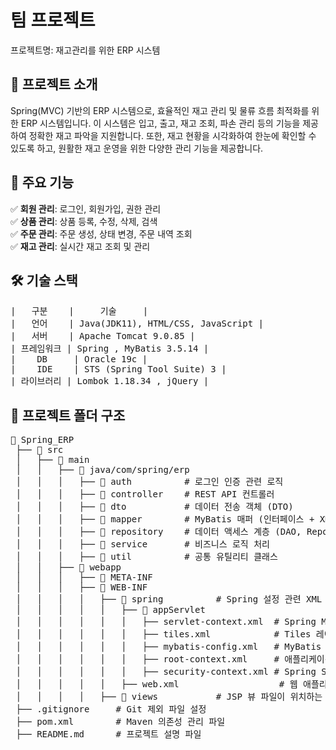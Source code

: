 # 팀 프로젝트
프로젝트명: 재고관리를 위한 ERP 시스템

## 🚀 프로젝트 소개 
Spring(MVC) 기반의 ERP 시스템으로, 효율적인 재고 관리 및 물류 흐름 최적화를 위한 ERP 시스템입니다. 
이 시스템은 입고, 출고, 재고 조회, 파손 관리 등의 기능을 제공하여 정확한 재고 파악을 지원합니다. 
또한, 재고 현황을 시각화하여 한눈에 확인할 수 있도록 하고, 원활한 재고 운영을 위한 다양한 관리 기능을 제공합니다.

## 📌 주요 기능  
✅ **회원 관리**: 로그인, 회원가입, 권한 관리  
✅ **상품 관리**: 상품 등록, 수정, 삭제, 검색  
✅ **주문 관리**: 주문 생성, 상태 변경, 주문 내역 조회  
✅ **재고 관리**: 실시간 재고 조회 및 관리

## 🛠️ 기술 스택  
<pre>
|   구분    |     기술     |
|   언어    | Java(JDK11), HTML/CSS, JavaScript |
|   서버    | Apache Tomcat 9.0.85 |
| 프레임워크 | Spring , MyBatis 3.5.14 |
|    DB     | Oracle 19c |
|    IDE    | STS (Spring Tool Suite) 3 |
| 라이브러리 | Lombok 1.18.34 , jQuery |
</pre>
## 📂 프로젝트 폴더 구조
<pre>
📂 Spring_ERP
 ├── 📂 src
 │   ├── 📂 main
 │   │   ├── 📂 java/com/spring/erp
 │   │   │   ├── 📂 auth          # 로그인 인증 관련 로직
 │   │   │   ├── 📂 controller    # REST API 컨트롤러
 │   │   │   ├── 📂 dto           # 데이터 전송 객체 (DTO)
 │   │   │   ├── 📂 mapper        # MyBatis 매퍼 (인터페이스 + XML 포함)
 │   │   │   ├── 📂 repository    # 데이터 액세스 계층 (DAO, Repository)
 │   │   │   ├── 📂 service       # 비즈니스 로직 처리
 │   │   │   ├── 📂 util          # 공통 유틸리티 클래스
 │   │   ├── 📂 webapp
 │   │   │   ├── 📂 META-INF
 │   │   │   ├── 📂 WEB-INF
 │   │   │   │   ├── 📂 spring          # Spring 설정 관련 XML 파일들
 │   │   │   │   │   ├── 📂 appServlet
 │   │   │   │   │   │   ├── servlet-context.xml  # Spring MVC 설정
 │   │   │   │   │   │   ├── tiles.xml            # Tiles 레이아웃 설정
 │   │   │   │   │   │   ├── mybatis-config.xml   # MyBatis 설정 파일
 │   │   │   │   │   │   ├── root-context.xml     # 애플리케이션 컨텍스트 설정
 │   │   │   │   │   │   ├── security-context.xml # Spring Security 설정
 │   │   │   │   │   ├── web.xml                   # 웹 애플리케이션 설정 파일
 │   │   │   │   ├── 📂 views           # JSP 뷰 파일이 위치하는 폴더
 ├── .gitignore     # Git 제외 파일 설정
 ├── pom.xml        # Maven 의존성 관리 파일
 ├── README.md      # 프로젝트 설명 파일
</pre>

